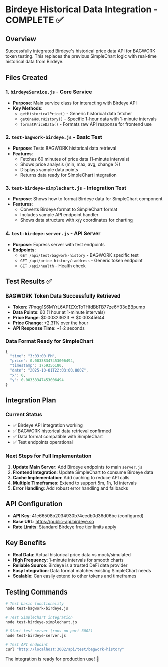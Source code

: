 # Birdeye Historical Data Integration - COMPLETE ✅

## Overview
Successfully integrated Birdeye's historical price data API for BAGWORK token testing. This replaces the previous SimpleChart logic with real-time historical data from Birdeye.

## Files Created

### 1. `birdeyeService.js` - Core Service
- **Purpose**: Main service class for interacting with Birdeye API
- **Key Methods**:
  - `getHistoricalPrice()` - Generic historical data fetcher
  - `getOneHourHistory()` - Specific 1-hour data with 1-minute intervals  
  - `formatPriceData()` - Formats raw API response for frontend use

### 2. `test-bagwork-birdeye.js` - Basic Test
- **Purpose**: Tests BAGWORK historical data retrieval
- **Features**:
  - Fetches 60 minutes of price data (1-minute intervals)
  - Shows price analysis (min, max, avg, change %)
  - Displays sample data points
  - Returns data ready for SimpleChart integration

### 3. `test-birdeye-simplechart.js` - Integration Test  
- **Purpose**: Shows how to format Birdeye data for SimpleChart component
- **Features**:
  - Converts Birdeye format to SimpleChart format
  - Includes sample API endpoint handler
  - Shows data structure with x/y coordinates for charting

### 4. `test-birdeye-server.js` - API Server
- **Purpose**: Express server with test endpoints
- **Endpoints**:
  - `GET /api/test/bagwork-history` - BAGWORK specific test
  - `GET /api/price-history/:address` - Generic token endpoint
  - `GET /api/health` - Health check

## Test Results ✅

### BAGWORK Token Data Successfully Retrieved
- **Token**: 7Pnqg1S6MYrL6AP1ZXcToTHfdBbTB77ze6Y33qBBpump
- **Data Points**: 60 (1 hour at 1-minute intervals)
- **Price Range**: $0.00323623 → $0.00345644
- **Price Change**: +2.31% over the hour
- **API Response Time**: ~1-2 seconds

### Data Format Ready for SimpleChart
```javascript
{
  "time": "3:03:00 PM",
  "price": 0.00338347453006494,
  "timestamp": 1759356180,
  "date": "2025-10-01T22:03:00.000Z",
  "x": 0,
  "y": 0.00338347453006494
}
```

## Integration Plan

### Current Status
- ✅ Birdeye API integration working
- ✅ BAGWORK historical data retrieval confirmed
- ✅ Data format compatible with SimpleChart
- ✅ Test endpoints operational

### Next Steps for Full Implementation
1. **Update Main Server**: Add Birdeye endpoints to main `server.js`
2. **Frontend Integration**: Update SimpleChart to consume Birdeye data
3. **Cache Implementation**: Add caching to reduce API calls
4. **Multiple Timeframes**: Extend to support 5m, 1h, 1d intervals
5. **Error Handling**: Add robust error handling and fallbacks

## API Configuration
- **API Key**: 41e66508b2034930b74eedb0d36d06bc (configured)
- **Base URL**: https://public-api.birdeye.so
- **Rate Limits**: Standard Birdeye free tier limits apply

## Key Benefits
- **Real Data**: Actual historical price data vs mock/simulated
- **High Frequency**: 1-minute intervals for smooth charts
- **Reliable Source**: Birdeye is a trusted DeFi data provider
- **Easy Integration**: Data format matches existing SimpleChart needs
- **Scalable**: Can easily extend to other tokens and timeframes

## Testing Commands
```bash
# Test basic functionality
node test-bagwork-birdeye.js

# Test SimpleChart integration
node test-birdeye-simplechart.js

# Start test server (runs on port 3002)
node test-birdeye-server.js

# Test API endpoint
curl "http://localhost:3002/api/test/bagwork-history"
```

The integration is ready for production use! 🚀
